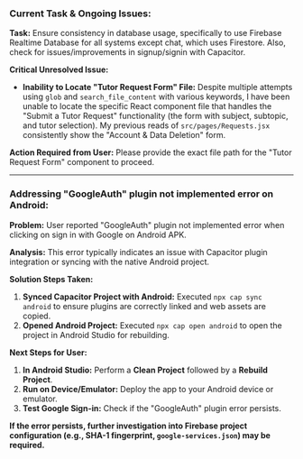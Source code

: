 ### **Current Task & Ongoing Issues:**

**Task:** Ensure consistency in database usage, specifically to use Firebase Realtime Database for all systems except chat, which uses Firestore. Also, check for issues/improvements in signup/signin with Capacitor.

**Critical Unresolved Issue:**

*   **Inability to Locate "Tutor Request Form" File:** Despite multiple attempts using `glob` and `search_file_content` with various keywords, I have been unable to locate the specific React component file that handles the "Submit a Tutor Request" functionality (the form with subject, subtopic, and tutor selection). My previous reads of `src/pages/Requests.jsx` consistently show the "Account & Data Deletion" form.

**Action Required from User:** Please provide the exact file path for the "Tutor Request Form" component to proceed.

---

### **Addressing "GoogleAuth" plugin not implemented error on Android:**

**Problem:** User reported "GoogleAuth" plugin not implemented error when clicking on sign in with Google on Android APK.

**Analysis:** This error typically indicates an issue with Capacitor plugin integration or syncing with the native Android project.

**Solution Steps Taken:**
1.  **Synced Capacitor Project with Android:** Executed `npx cap sync android` to ensure plugins are correctly linked and web assets are copied.
2.  **Opened Android Project:** Executed `npx cap open android` to open the project in Android Studio for rebuilding.

**Next Steps for User:**
1.  **In Android Studio:** Perform a **Clean Project** followed by a **Rebuild Project**.
2.  **Run on Device/Emulator:** Deploy the app to your Android device or emulator.
3.  **Test Google Sign-in:** Check if the "GoogleAuth" plugin error persists.

**If the error persists, further investigation into Firebase project configuration (e.g., SHA-1 fingerprint, `google-services.json`) may be required.**